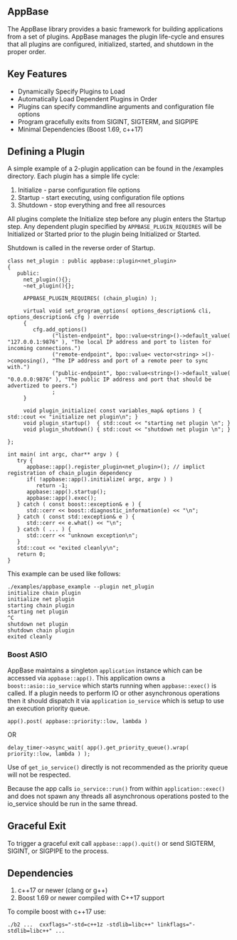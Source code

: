 AppBase
--------------

The AppBase library provides a basic framework for building applications from
a set of plugins. AppBase manages the plugin life-cycle and ensures that all
plugins are configured, initialized, started, and shutdown in the proper order.

## Key Features

- Dynamically Specify Plugins to Load
- Automatically Load Dependent Plugins in Order
- Plugins can specify commandline arguments and configuration file options
- Program gracefully exits from SIGINT, SIGTERM, and SIGPIPE
- Minimal Dependencies (Boost 1.69, c++17)

## Defining a Plugin

A simple example of a 2-plugin application can be found in the /examples directory. Each plugin has
a simple life cycle:

1. Initialize - parse configuration file options
2. Startup - start executing, using configuration file options
3. Shutdown - stop everything and free all resources

All plugins complete the Initialize step before any plugin enters the Startup step. Any dependent plugin specified
by `APPBASE_PLUGIN_REQUIRES` will be Initialized or Started prior to the plugin being Initialized or Started. 

Shutdown is called in the reverse order of Startup. 

```
class net_plugin : public appbase::plugin<net_plugin>
{
   public:
     net_plugin(){};
     ~net_plugin(){};

     APPBASE_PLUGIN_REQUIRES( (chain_plugin) );

     virtual void set_program_options( options_description& cli, options_description& cfg ) override
     {
        cfg.add_options()
              ("listen-endpoint", bpo::value<string>()->default_value( "127.0.0.1:9876" ), "The local IP address and port to listen for incoming connections.")
              ("remote-endpoint", bpo::value< vector<string> >()->composing(), "The IP address and port of a remote peer to sync with.")
              ("public-endpoint", bpo::value<string>()->default_value( "0.0.0.0:9876" ), "The public IP address and port that should be advertized to peers.")
              ;
     }

     void plugin_initialize( const variables_map& options ) { std::cout << "initialize net plugin\n"; }
     void plugin_startup()  { std::cout << "starting net plugin \n"; }
     void plugin_shutdown() { std::cout << "shutdown net plugin \n"; }

};

int main( int argc, char** argv ) {
   try {
      appbase::app().register_plugin<net_plugin>(); // implict registration of chain_plugin dependency
      if( !appbase::app().initialize( argc, argv ) )
         return -1;
      appbase::app().startup();
      appbase::app().exec();
   } catch ( const boost::exception& e ) {
      std::cerr << boost::diagnostic_information(e) << "\n";
   } catch ( const std::exception& e ) {
      std::cerr << e.what() << "\n";
   } catch ( ... ) {
      std::cerr << "unknown exception\n";
   }
   std::cout << "exited cleanly\n";
   return 0;
}
```

This example can be used like follows:

```
./examples/appbase_example --plugin net_plugin
initialize chain plugin
initialize net plugin
starting chain plugin
starting net plugin
^C
shutdown net plugin
shutdown chain plugin
exited cleanly
```

### Boost ASIO 

AppBase maintains a singleton `application` instance which can be accessed via `appbase::app()`.  This 
application owns a `boost::asio::io_service` which starts running when `appbase::exec()` is called. If 
a plugin needs to perform IO or other asynchronous operations then it should dispatch it via `application`
`io_service` which is setup to use an execution priority queue.
```
app().post( appbase::priority::low, lambda )
```
OR
```
delay_timer->async_wait( app().get_priority_queue().wrap( priority::low, lambda ) );
```
Use of `get_io_service()` directly is not recommended as the priority queue will not be respected. 

Because the app calls `io_service::run()` from within `application::exec()` and does not spawn any threads
all asynchronous operations posted to the io_service should be run in the same thread.  

## Graceful Exit 

To trigger a graceful exit call `appbase::app().quit()` or send SIGTERM, SIGINT, or SIGPIPE to the process.

## Dependencies 

1. c++17 or newer  (clang or g++)
2. Boost 1.69 or newer compiled with C++17 support

To compile boost with c++17 use:

```
./b2 ...  cxxflags="-std=c++1z -stdlib=libc++" linkflags="-stdlib=libc++" ...
```

